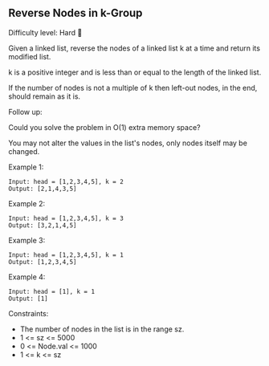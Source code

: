 ## Reverse Nodes in k-Group
Difficulty level: Hard :red_circle:

Given a linked list, reverse the nodes of a linked list k at a time and return its modified list.

k is a positive integer and is less than or equal to the length of the linked list. 

If the number of nodes is not a multiple of k then left-out nodes, in the end, should remain as it is.

Follow up:

Could you solve the problem in O(1) extra memory space?

You may not alter the values in the list's nodes, only nodes itself may be changed.

Example 1:
```
Input: head = [1,2,3,4,5], k = 2
Output: [2,1,4,3,5]
```

Example 2:
```
Input: head = [1,2,3,4,5], k = 3
Output: [3,2,1,4,5]
```

Example 3:
```
Input: head = [1,2,3,4,5], k = 1
Output: [1,2,3,4,5]
```

Example 4:
```
Input: head = [1], k = 1
Output: [1]
``` 

Constraints:

- The number of nodes in the list is in the range sz.
- 1 <= sz <= 5000
- 0 <= Node.val <= 1000
- 1 <= k <= sz